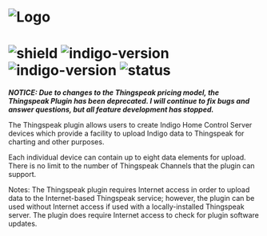 # ![Logo](https://github.com/DaveL17/thingspeak/wiki/img/img_thingspeakLogo.png)
# ![shield](https://img.shields.io/github/release/DaveL17/thingspeak.svg) ![indigo-version](https://img.shields.io/badge/Indigo-7.0+-blueviolet.svg) ![indigo-version](https://img.shields.io/badge/Python-2.7-darkgreen.svg) ![status](https://img.shields.io/badge/Deprecated-darkred.svg)
 
***NOTICE: Due to changes to the Thingspeak pricing model, the Thingspeak Plugin 
has been deprecated. I will continue to fix bugs and answer questions, but 
all feature development has stopped.***

The Thingspeak plugin allows users to create Indigo Home Control Server 
devices which provide a facility to upload Indigo data to Thingspeak for 
charting and other purposes. 

Each individual device can contain up to eight data elements for upload. 
There is no limit to the number of Thingspeak Channels that the plugin 
can support.

Notes: The Thingspeak plugin requires Internet access in order to upload 
data to the Internet-based Thingspeak service; however, the plugin can 
be used without Internet access if used with a locally-installed 
Thingspeak server. The plugin does require Internet access to check for 
plugin software updates.
